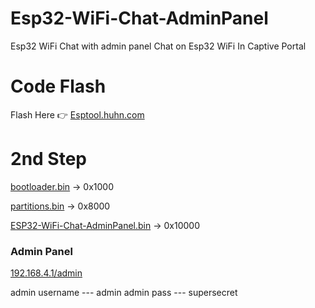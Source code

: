 # Esp32-WiFi-Chat-AdminPanel
Esp32 WiFi Chat with admin panel
Chat on Esp32 WiFi In Captive Portal

# Code Flash
Flash Here 👉 <a href="https://esptool.huhn.com/">Esptool.huhn.com</a>
# 2nd Step
<a href="https://github.com/esp32king/Esp32-WiFi-Chat-AdminPanel/raw/refs/heads/main/bootloader.bin">bootloader.bin</a> → 0x1000

<a href="https://github.com/esp32king/Esp32-WiFi-Chat-AdminPanel/raw/refs/heads/main/bootloader.bin">partitions.bin</a> → 0x8000

<a href="https://github.com/esp32king/Esp32-WiFi-Chat-AdminPanel/raw/refs/heads/main/Esp32-WiFi-Chat-AdminPanle.bin">ESP32-WiFi-Chat-AdminPanel.bin</a> → 0x10000

### Admin Panel
 <a href="http://192.168.4.1/admin/">192.168.4.1/admin</a>
 
 admin username ---  admin
 admin pass     ---  supersecret

